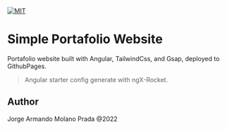 [![MIT](https://poser.pugx.org/pixel418/markdownify/license)](https://opensource.org/licenses/MIT)

# Simple Portafolio Website

Portafolio website built with Angular, TailwindCss, and Gsap, deployed to GithubPages.

> Angular starter config generate with ngX-Rocket.

Author
--------

Jorge Armando Molano Prada @2022

